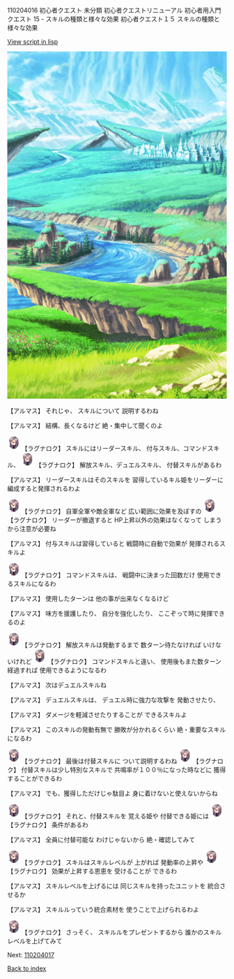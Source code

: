 110204016 初心者クエスト 未分類 初心者クエストリニューアル 初心者用入門クエスト 15 - スキルの種類と様々な効果 初心者クエスト１５ スキルの種類と様々な効果

[View script in lisp](../scripts/110204016.txt)

![plain.png](../images/backgrounds/plain.png)

【アルマス】
それじゃ、
スキルについて
説明するわね

【アルマス】
結構、長くなるけど
絶・集中して聞くのよ

<img src="../images/units/103611.png" alt="103611.png" height="34"/>
【ラグナロク】
スキルにはリーダースキル、
付与スキル、コマンドスキル、

<img src="../images/units/103611.png" alt="103611.png" height="34"/>
【ラグナロク】
解放スキル、デュエルスキル、
付替スキルがあるわ

【アルマス】
リーダースキルはそのスキルを
習得しているキル姫をリーダーに
編成すると発揮されるわよ

<img src="../images/units/103611.png" alt="103611.png" height="34"/>
【ラグナロク】
自軍全軍や敵全軍など
広い範囲に効果を及ぼすの

<img src="../images/units/103611.png" alt="103611.png" height="34"/>
【ラグナロク】
リーダーが撤退すると
HP上昇以外の効果はなくなって
しまうから注意が必要ね

【アルマス】
付与スキルは習得していると
戦闘時に自動で効果が
発揮されるスキルよ

<img src="../images/units/103611.png" alt="103611.png" height="34"/>
【ラグナロク】
コマンドスキルは、
戦闘中に決まった回数だけ
使用できるスキルになるわ

【アルマス】
使用したターンは
他の事が出来なくなるけど

【アルマス】
味方を援護したり、
自分を強化したり、
ここぞって時に発揮できるのよ

<img src="../images/units/103611.png" alt="103611.png" height="34"/>
【ラグナロク】
解放スキルは発動するまで
数ターン待たなければ
いけないけれど

<img src="../images/units/103611.png" alt="103611.png" height="34"/>
【ラグナロク】
コマンドスキルと違い、
使用後もまた数ターン経過すれば
使用できるようになるわ

【アルマス】
次はデュエルスキルね

【アルマス】
デュエルスキルは、
デュエル時に強力な攻撃を
発動させたり、

【アルマス】
ダメージを軽減させたりすることが
できるスキルよ

【アルマス】
このスキルの発動有無で
勝敗が分かれるくらい
絶・重要なスキルになるわ

<img src="../images/units/103611.png" alt="103611.png" height="34"/>
【ラグナロク】
最後は付替スキルに
ついて説明するわね

<img src="../images/units/103611.png" alt="103611.png" height="34"/>
【ラグナロク】
付替スキルは少し特別なスキルで
共鳴率が１００％になった時などに
獲得することができるわ

【アルマス】
でも、獲得しただけじゃ駄目よ
身に着けないと使えないからね

<img src="../images/units/103611.png" alt="103611.png" height="34"/>
【ラグナロク】
それと、付替スキルを
覚える姫や
付替できる姫には

<img src="../images/units/103611.png" alt="103611.png" height="34"/>
【ラグナロク】
条件があるわ

【アルマス】
全員に付替可能な
わけじゃないから
絶・確認してみて

<img src="../images/units/103611.png" alt="103611.png" height="34"/>
【ラグナロク】
スキルはスキルレベルが
上がれば
発動率の上昇や

<img src="../images/units/103611.png" alt="103611.png" height="34"/>
【ラグナロク】
効果が上昇する恩恵を
受けることが
できるわ

【アルマス】
スキルレベルを上げるには
同じスキルを持ったユニットを
統合させるか

【アルマス】
スキルルっていう統合素材を
使うことで上げられるわよ

<img src="../images/units/103611.png" alt="103611.png" height="34"/>
【ラグナロク】
さっそく、
スキルルをプレゼントするから
誰かのスキルレベルを上げてみて

Next: [110204017](110204017.md)

[Back to index](index.md)
